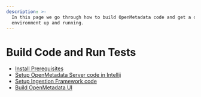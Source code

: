 ```yaml
---
description: >-
  In this page we go through how to build OpenMetadata code and get a developer
  environment up and running.
---
```


# Build Code and Run Tests

* [Install Prerequisites](prerequisites.md)
* [Setup OpenMetadata Server code in Intellij](openmetadata-server.md)
* [Setup Ingestion Framework code](ingestion-framework.md)
* [Build OpenMetadata UI](ui.md)
